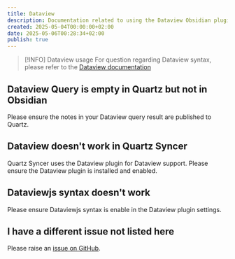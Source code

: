 ```yaml
---
title: Dataview
description: Documentation related to using the Dataview Obsidian plugin.
created: 2025-05-04T00:00:00+02:00
date: 2025-05-06T00:28:34+02:00
publish: true
---
```


> [!INFO] Dataview usage
> For question regarding Dataview syntax, please refer to the [Dataview documentation](https://blacksmithgu.github.io/obsidian-dataview/)

## Dataview Query is empty in Quartz but not in Obsidian

Please ensure the notes in your Dataview query result are published to Quartz.

## Dataview doesn't work in Quartz Syncer

Quartz Syncer uses the Dataview plugin for Dataview support. Please ensure the Dataview plugin is installed and enabled.

## Dataviewjs syntax doesn't work

Please ensure Dataviewjs syntax is enable in the Dataview plugin settings.

## I have a different issue not listed here

Please raise an [issue on GitHub](https://github.com/saberzero1/quartz-syncer/issues).
